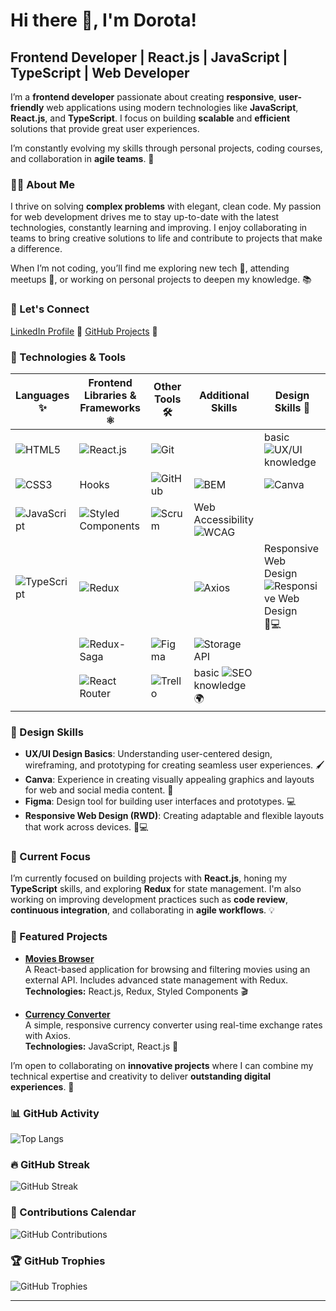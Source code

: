 # Hi there 👋, I'm Dorota! 

## Frontend Developer | React.js | JavaScript | TypeScript | Web Developer

I’m a **frontend developer** passionate about creating **responsive**, **user-friendly** web applications using modern technologies like **JavaScript**, **React.js**, and **TypeScript**. I focus on building **scalable** and **efficient** solutions that provide great user experiences.

I’m constantly evolving my skills through personal projects, coding courses, and collaboration in **agile teams**. 🚀

### 👩‍💻 About Me

I thrive on solving **complex problems** with elegant, clean code. My passion for web development drives me to stay up-to-date with the latest technologies, constantly learning and improving. I enjoy collaborating in teams to bring creative solutions to life and contribute to projects that make a difference. 

When I’m not coding, you’ll find me exploring new tech 🌱, attending meetups 🎤, or working on personal projects to deepen my knowledge. 📚


### 🚀 Let's Connect
[LinkedIn Profile](https://www.linkedin.com/in/d-karpinska/) 💬 [GitHub Projects](https://github.com/Dor-Ka?tab=repositories) 🌟
<!-- 
- [My Portfolio](link-to-portfolio) 🌍 
-->
### 🔧 Technologies & Tools

| **Languages** ✨                                          | **Frontend Libraries & Frameworks** ⚛️                             | **Other Tools** 🛠️                                              | **Additional Skills**                                          | **Design Skills** 🎨                                       |
|----------------------------------------------------------|---------------------------------------------------------------------|-----------------------------------------------------------------|---------------------------------------------------------------|------------------------------------------------------------|
| ![HTML5](https://img.shields.io/badge/-HTML5-E34F26?logo=html5&logoColor=ffffff)  | ![React.js](https://img.shields.io/badge/-React.js-61DAFB?logo=react&logoColor=black) | ![Git](https://img.shields.io/badge/-Git-F05032?logo=git&logoColor=white) |  |basic ![UX/UI](https://img.shields.io/badge/-UX%2FUI-FF9A8B?logo=figma&logoColor=white) knowledge |
| ![CSS3](https://img.shields.io/badge/-CSS3-1572B6?logo=css3&logoColor=ffffff)   | Hooks                                                              | ![GitHub](https://img.shields.io/badge/-GitHub-181717?logo=github&logoColor=white) | ![BEM](https://img.shields.io/badge/-BEM-FF3E00?logo=css3&logoColor=white) | ![Canva](https://img.shields.io/badge/-Canva-FF4F00?logo=canva&logoColor=white) |
| ![JavaScript](https://img.shields.io/badge/-JavaScript-F7DF1E?logo=javascript&logoColor=black) | ![Styled Components](https://img.shields.io/badge/-Styled%20Components-DB7093?logo=styled-components&logoColor=white) | ![Scrum](https://img.shields.io/badge/-Scrum-2E1B8E?logo=scrum&logoColor=white) | Web Accessibility ![WCAG](https://img.shields.io/badge/-WCAG-2F2F2F?logo=html5&logoColor=white) | |
| ![TypeScript](https://img.shields.io/badge/-TypeScript-3178C6?logo=typescript&logoColor=ffffff) | ![Redux](https://img.shields.io/badge/-Redux-764ABC?logo=redux&logoColor=white)  | | ![Axios](https://img.shields.io/badge/-Axios-5A29E4?logo=axios&logoColor=white) | Responsive Web Design ![Responsive Web Design](https://img.shields.io/badge/-RWD-4CAF50?logo=css3&logoColor=white) 📱💻                           |
|                                                          | ![Redux-Saga](https://img.shields.io/badge/-Redux%20Saga-999999?logo=redux&logoColor=white) | ![Figma](https://img.shields.io/badge/-Figma-F24E1E?logo=figma&logoColor=white) | ![Storage API](https://img.shields.io/badge/-Storage%20API-FFB300?logo=google-chrome&logoColor=black) |                                                            |
|                                                          | ![React Router](https://img.shields.io/badge/-React%20Router-CA4245?logo=react-router&logoColor=white) | ![Trello](https://img.shields.io/badge/-Trello-0079BF?logo=trello&logoColor=white) | basic ![SEO](https://img.shields.io/badge/-SEO-FF9A8B?logo=google&logoColor=black) knowledge 🌍 |                                                            |

### 🎨 Design Skills

- **UX/UI Design Basics**: Understanding user-centered design, wireframing, and prototyping for creating seamless user experiences. 🖌️
- **Canva**: Experience in creating visually appealing graphics and layouts for web and social media content. 🎨
- **Figma**: Design tool for building user interfaces and prototypes. 💻
- **Responsive Web Design (RWD)**: Creating adaptable and flexible layouts that work across devices. 📱💻

### 🌱 Current Focus

I’m currently focused on building projects with **React.js**, honing my **TypeScript** skills, and exploring **Redux** for state management. I'm also working on improving development practices such as **code review**, **continuous integration**, and collaborating in **agile workflows**. 💡

### 🌟 Featured Projects

- [**Movies Browser**](https://github.com/Dor-Ka/movies-browser)  
  A React-based application for browsing and filtering movies using an external API. Includes advanced state management with Redux.  
  **Technologies:** React.js, Redux, Styled Components 🎬  

- [**Currency Converter**](https://github.com/Dor-Ka/currency-converter)  
  A simple, responsive currency converter using real-time exchange rates with Axios.  
  **Technologies:** JavaScript, React.js 💱


I’m open to collaborating on **innovative projects** where I can combine my technical expertise and creativity to deliver **outstanding digital experiences**. 🚀


### 📊 GitHub Activity

![Top Langs](https://github-readme-stats.vercel.app/api/top-langs/?username=Dor-Ka&layout=compact&theme=radical)

### 🔥 GitHub Streak

![GitHub Streak](https://github-readme-streak-stats.herokuapp.com/?user=Dor-Ka)

### 📅 Contributions Calendar

![GitHub Contributions](https://github-readme-activity-graph.cyclic.app/graph?username=Dor-Ka)

### 🏆 GitHub Trophies

![GitHub Trophies](https://github-profile-trophy.vercel.app/?username=Dor-Ka&theme=radical&column=3&row=1&no-issues=true&no-stars=true&no-forks=true&no-repositories=true&no-commits=false&no-pull-requests=false&no-reviews=false)


---

<!-- 
### ✨ Fun Fact

I’m always trying to **code** like the [**little rocket emoji** 🚀](https://emojipedia.org/rocket/) and love building **amazing things**!
-->
